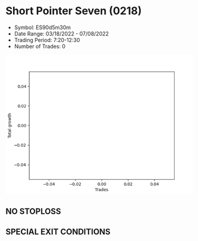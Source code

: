 # Short Pointer Seven (0218) 
- Symbol: ES90d5m30m
- Date Range: 03/18/2022 - 07/08/2022
- Trading Period: 7:20-12:30
- Number of Trades: 0

![Plot](ShortPointerSeven(0218)ES90d5m30m.png)
## NO STOPLOSS









## SPECIAL EXIT CONDITIONS 
